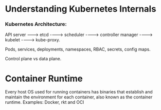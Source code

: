 # Understanding Kubernetes Internals

### Kubernetes Architecture: 
API server ---> etcd ----> scheduler ----> controller manager ----> kubelet ----> kube-proxy.

Pods, services, deployments, namespaces, RBAC, secrets, config maps.

Control plane vs data plane.

# Container Runtime 
Every host OS used for running containers has binaries that establish and maintain the environment for each container, also known as the container runtime. 
Examples: Docker, rkt and OCI 